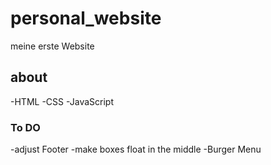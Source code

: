 # personal_website
meine erste Website

## about 
-HTML
-CSS
-JavaScript

### To DO
-adjust Footer
-make boxes float in the middle
-Burger Menu